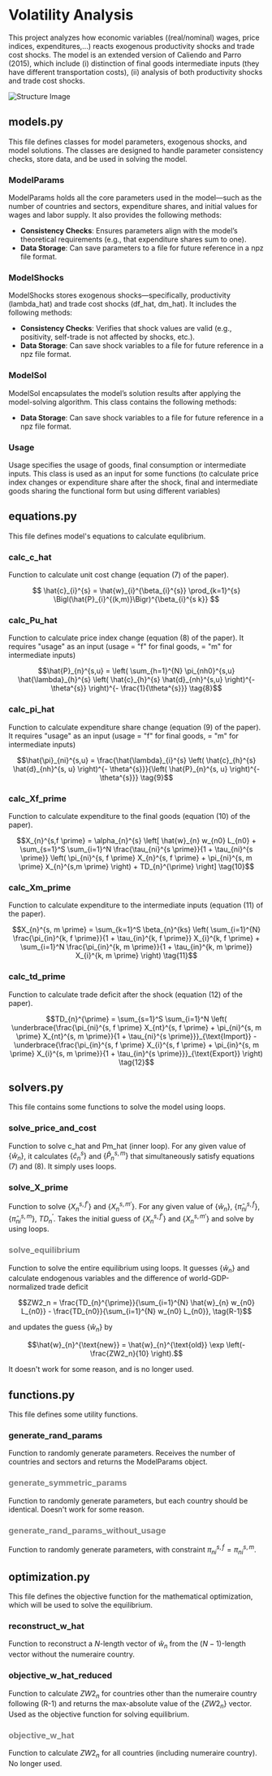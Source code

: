 # Volatility Analysis
This project analyzes how economic variables ((real/nominal) wages, price indices, expenditures,...) reacts exogenous productivity shocks and trade cost shocks. The model is an extended version of Caliendo and Parro (2015), which include (i) distinction of final goods intermediate inputs (they have different transportation costs), (ii) analysis of both productivity shocks and trade cost shocks.

![Structure Image](./figures_readme/structure.png)

## models.py
This file defines classes for model parameters, exogenous shocks, and model solutions. The classes are designed to handle parameter consistency checks, store data, and be used in solving the model.

### ModelParams
ModelParams holds all the core parameters used in the model—such as the number of countries and sectors, expenditure shares, and initial values for wages and labor supply. It also provides the following methods:
- **Consistency Checks**: Ensures parameters align with the model’s theoretical requirements (e.g., that expenditure shares sum to one).
- **Data Storage**: Can save parameters to a file for future reference in a npz file format.

### ModelShocks
ModelShocks stores exogenous shocks—specifically, productivity (lambda_hat) and trade cost shocks (df_hat, dm_hat). It includes the following methods:
- **Consistency Checks**: Verifies that shock values are valid (e.g., positivity, self-trade is not affected by shocks, etc.).
- **Data Storage**: Can save shock variables to a file for future reference in a npz file format.

### ModelSol
ModelSol encapsulates the model’s solution results after applying the model-solving algorithm. This class contains the following methods:
- **Data Storage**: Can save shock variables to a file for future reference in a npz file format.

### Usage
Usage specifies the usage of goods, final consumption or intermediate inputs. This class is used as an input for some functions (to calculate price index changes or expenditure share after the shock, final and intermediate goods sharing the functional form but using different variables)

## equations.py
This file defines model's equations to calculate equlibrium.

### calc_c_hat
Function to calculate unit cost change (equation (7) of the paper).

$$
\hat{c}_{i}^{s}
  = \hat{w}_{i}^{\beta_{i}^{s}}
    \prod_{k=1}^{s} \Bigl(\hat{P}_{i}^{(k,m)}\Bigr)^{\beta_{i}^{s k}}
$$


### calc_Pu_hat
Function to calculate price index change (equation (8) of the paper).
It requires "usage" as an input (usage = "f" for final goods, = "m" for intermediate inputs)

```math
\hat{P}_{n}^{s,u} = \left( \sum_{h=1}^{N} \pi_{nh0}^{s,u} \hat{\lambda}_{h}^{s} \left( \hat{c}_{h}^{s} \hat{d}_{nh}^{s,u} \right)^{- \theta^{s}} \right)^{- \frac{1}{\theta^{s}}} \tag{8}
```

### calc_pi_hat
Function to calculate expenditure share change (equation (9) of the paper).
It requires "usage" as an input (usage = "f" for final goods, = "m" for intermediate inputs)

```math
\hat{\pi}_{ni}^{s,u} = \frac{\hat{\lambda}_{i}^{s} \left( \hat{c}_{h}^{s} \hat{d}_{nh}^{s, u} \right)^{- \theta^{s}}}{\left( \hat{P}_{n}^{s, u} \right)^{- \theta^{s}}} \tag{9}
```

### calc_Xf_prime
Function to calculate expenditure to the final goods (equation (10) of the paper).

```math
X_{n}^{s,f \prime} = \alpha_{n}^{s} \left[ \hat{w}_{n} w_{n0} L_{n0} + \sum_{s=1}^S \sum_{i=1}^N \frac{\tau_{ni}^{s \prime}}{1 + \tau_{ni}^{s \prime}} \left( \pi_{ni}^{s, f \prime} X_{n}^{s, f \prime} + \pi_{ni}^{s, m \prime} X_{n}^{s,m \prime} \right) + TD_{n}^{\prime} \right] \tag{10}
```

### calc_Xm_prime
Function to calculate expenditure to the intermediate inputs (equation (11) of the paper).

```math
X_{n}^{s, m \prime} = \sum_{k=1}^S \beta_{n}^{ks} \left( \sum_{i=1}^{N} \frac{\pi_{in}^{k, f \prime}}{1 + \tau_{in}^{k, f \prime}} X_{i}^{k, f \prime} + \sum_{i=1}^N \frac{\pi_{in}^{k, m \prime}}{1 + \tau_{in}^{k, m \prime}} X_{i}^{k, m \prime} \right) \tag{11}
```

### calc_td_prime
Function to calculate trade deficit after the shock (equation (12) of the paper).

```math
TD_{n}^{\prime} = \sum_{s=1}^S \sum_{i=1}^N \left( \underbrace{\frac{\pi_{ni}^{s, f \prime} X_{nt}^{s, f \prime} + \pi_{ni}^{s, m \prime} X_{nt}^{s, m \prime}}{1 + \tau_{ni}^{s \prime}}}_{\text{Import}} - \underbrace{\frac{\pi_{in}^{s, f \prime} X_{i}^{s, f \prime} + \pi_{in}^{s, m \prime} X_{i}^{s, m \prime}}{1 + \tau_{in}^{s \prime}}}_{\text{Export}} \right) \tag{12}
```

## solvers.py
This file contains some functions to solve the model using loops.

### solve_price_and_cost
Function to solve c_hat and Pm_hat (inner loop). For any given value of $\{\hat{w}_n\}$, it calculates $\{\hat{c}_{n}^{s}\}$ and $\{\hat{P}_{n}^{s,m}\}$ that simultaneously satisfy equations (7) and (8). It simply uses loops.

### solve_X_prime
Function to solve $\{X_{n}^{s, f \prime}\}$ and $\{X_{n}^{s, m \prime}\}$. For any given value of $\{\hat{w}_n\}$, $\{\hat{\pi}_{ni}^{s, f}\}$, $\{\hat{\pi}_{ni}^{s, m}\}$, $TD_{n}^{\prime}$. Takes the initial guess of $\{X_{n}^{s, f \prime}\}$ and $\{X_{n}^{s, m \prime}\}$ and solve by using loops.

### <span style="color: grey; ">solve_equilibrium</span>
Function to solve the entire equilibrium using loops. It guesses $\{\hat{w}_n\}$ and calculate endogenous variables and the difference of world-GDP-normalized trade deficit

```math
ZW2_n = \frac{TD_{n}^{\prime}}{\sum_{i=1}^{N} \hat{w}_{n} w_{n0} L_{n0}} - \frac{TD_{n0}}{\sum_{i=1}^{N} w_{n0} L_{n0}}, \tag{R-1}
```

and updates the guess $\{\hat{w}_n\}$ by

```math
\hat{w}_{n}^{\text{new}} = \hat{w}_{n}^{\text{old}} \exp \left(-\frac{ZW2_n}{10} \right).
```

It doesn't work for some reason, and is no longer used.

## functions.py
This file defines some utility functions.

### generate_rand_params
Function to randomly generate parameters. Receives the number of countries and sectors and returns the ModelParams object.

### <span style="color: grey; ">generate_symmetric_params</span>
Function to randomly generate parameters, but each country should be identical. Doesn't work for some reason.

### <span style="color: grey; ">generate_rand_params_without_usage</span>
Function to randomly generate parameters, with constraint $\pi_{ni}^{s,f} = \pi_{ni}^{s,m}$.

## optimization.py
This file defines the objective function for the mathematical optimization, which will be used to solve the equilibrium.

### reconstruct_w_hat
Function to reconstruct a $N$-length vector of $\hat{w}_{n}$ from the $(N-1)$-length vector without the numeraire country.

### objective_w_hat_reduced
Function to calculate $ZW2_n$ for countries other than the numeraire country following (R-1) and returns the max-absolute value of the $\{ZW2_n\}$ vector. Used as the objective function for solving equilibrium.

### <span style="color: grey; ">objective_w_hat</span>
Function to calculate $ZW2_n$ for all countries (including numeraire country). No longer used.

